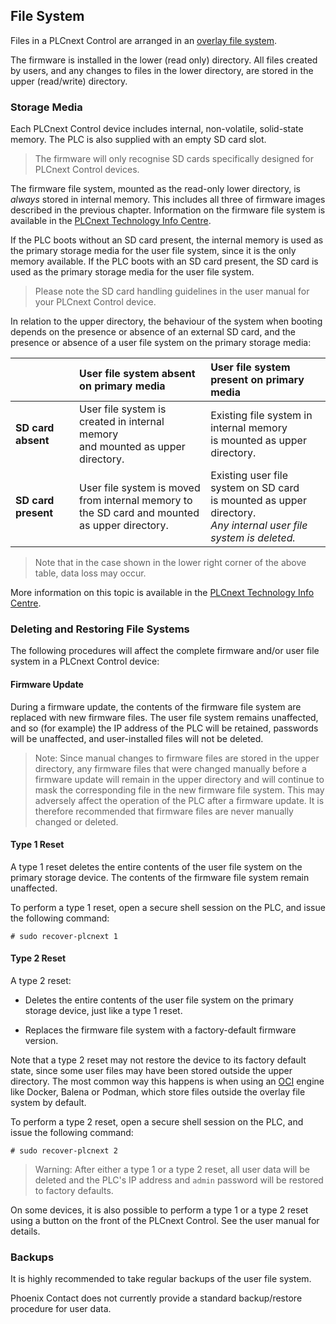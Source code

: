 ## File System

Files in a PLCnext Control are arranged in an [overlay file system][overlay].

The firmware is installed in the lower (read only) directory. All files created by users, and any changes to files in the lower directory, are stored in the upper (read/write) directory.

### Storage Media

Each PLCnext Control device includes internal, non-volatile, solid-state memory. The PLC is also supplied with an empty SD card slot.

> The firmware will only recognise SD cards specifically designed for PLCnext Control devices.

The firmware file system, mounted as the read-only lower directory, is *always* stored in internal memory. This includes all three of firmware images described in the previous chapter. Information on the firmware file system is available in the [PLCnext Technology Info Centre][fw-dirs-info].

If the PLC boots without an SD card present, the internal memory is used as the primary storage media for the user file system, since it is the only memory available. If the PLC boots with an SD card present, the SD card is used as the primary storage media for the user file system.

> Please note the SD card handling guidelines in the user manual for your PLCnext Control device.

In relation to the upper directory, the behaviour of the system when booting depends on the presence or absence of an external SD card, and the presence or absence of a user file system on the primary storage media:

|                     | User file system absent on primary media  | User file system present on primary media |
|:--------------------|:-----------------------------------------|:-----------------------------------------|
| **SD card absent**  | User file system is created in internal memory<br/>and mounted as upper directory. | Existing file system in internal memory<br/>is mounted as upper directory. |
| **SD card present** |  User file system is moved from internal memory to<br/>the SD card and mounted as upper directory. | Existing user file system on SD card<br/>is mounted as upper directory.<br/>*Any internal user file system is deleted.* |

> Note that in the case shown in the lower right corner of the above table, data loss may occur.

More information on this topic is available in the [PLCnext Technology Info Centre][sd-card-info].

### Deleting and Restoring File Systems

The following procedures will affect the complete firmware and/or user file system in a PLCnext Control device:

#### Firmware Update

During a firmware update, the contents of the firmware file system are replaced with new firmware files. The user file system remains unaffected, and so (for example) the IP address of the PLC will be retained, passwords will be unaffected, and user-installed files will not be deleted.

> Note: Since manual changes to firmware files are stored in the upper directory, any firmware files that were changed manually before a firmware update will remain in the upper directory and will continue to mask the corresponding file in the new firmware file system. This may adversely affect the operation of the PLC after a firmware update. It is therefore recommended that firmware files are never manually changed or deleted.

#### Type 1 Reset

A type 1 reset deletes the entire contents of the user file system on the primary storage device. The contents of the firmware file system remain unaffected.

To perform a type 1 reset, open a secure shell session on the PLC, and issue the following command:

```text
# sudo recover-plcnext 1
```

#### Type 2 Reset

A type 2 reset:

* Deletes the entire contents of the user file system on the primary storage device, just like a type 1 reset.

* Replaces the firmware file system with a factory-default firmware version.

Note that a type 2 reset may not restore the device to its factory default state, since some user files may have been stored outside the upper directory. The most common way this happens is when using an [OCI][oci] engine like Docker, Balena or Podman, which store files outside the overlay file system by default.

To perform a type 2 reset, open a secure shell session on the PLC, and issue the following command:

```text
# sudo recover-plcnext 2
```

> Warning: After either a type 1 or a type 2 reset, all user data will be deleted and the PLC's IP address and `admin` password will be restored to factory defaults.

On some devices, it is also possible to perform a type 1 or a type 2 reset using a button on the front of the PLCnext Control. See the user manual for details.

### Backups

It is highly recommended to take regular backups of the user file system.

Phoenix Contact does not currently provide a standard backup/restore procedure for user data.

[overlay]: https://www.datalight.com/blog/2016/01/27/explaining-overlayfs-%E2%80%93-what-it-does-and-how-it-works
[fw-dirs-info]: https://www.plcnext.help/te/Operating_System/Firmware_directories.htm
[sd-card-info]: https://www.plcnext.help/te/WBM/Security_SD_Card_settings.htm
[oci]: https://opencontainers.org/

